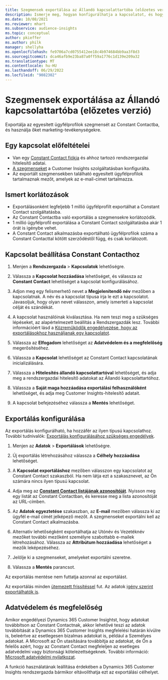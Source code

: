 ```yaml
---
title: Szegmensek exportálása az Állandó kapcsolattartóba (előzetes verzió)
description: Ismerje meg, hogyan konfigurálhatja a kapcsolatot, és hogyan exportálhatja az Constant Contactba.
ms.date: 10/08/2021
ms.reviewer: mhart
ms.subservice: audience-insights
ms.topic: conceptual
author: pkieffer
ms.author: philk
manager: shellyha
ms.openlocfilehash: fe9706a7cd0755412ee18c4b974684bb9aa3f8d3
ms.sourcegitcommit: dca46afb9e23ba87a0ff59a1776c1d139e209a32
ms.translationtype: MT
ms.contentlocale: hu-HU
ms.lasthandoff: 06/29/2022
ms.locfileid: "9082302"
---
```

# <a name="export-segments-to-constant-contact-preview"></a>Szegmensek exportálása az Állandó kapcsolattartóba (előzetes verzió)

Exportálja az egyesített ügyfélprofilok szegmensét az Constant Contactba, és használja őket marketing-tevékenységekre. 

## <a name="prerequisites-for-a-connection"></a>Egy kapcsolat előfeltételei

-   Van egy [Constant Contact fiókja](https://www.constantcontact.com/account-home) és ahhoz tartozó rendszergazdai hitelesítő adatai.
-   [A szegmenseket](segments.md) a Customer Insights szolgáltatásban konfigurálta.
-   Az exportált szegmensekben található egyesített ügyfélprofilok tartalmaznak mezőt, amelyek az e-mail-címet tartalmazza.

## <a name="known-limitations"></a>Ismert korlátozások

- Exportálásonként legfeljebb 1 millió ügyfélprofilt exportálhat a Constant Contact szolgáltatásba.
- Az Constant Contactba való exportálás a szegmensekre korlátozódik.
- 1 millió ügyfélprofil exportálása a Constant Contact szolgáltatásba akár 1 órát is igénybe vehet. 
- A Constant Contact alkalmazásba exportálható ügyfélprofilok száma a Constant Contacttal kötött szerződéstől függ, és csak korlátozott.

## <a name="set-up-connection-to-constant-contact"></a>Kapcsolat beállítása Constant Contacthoz

1. Menjen a **Rendszergazda** > **Kapcsolatok** lehetőségre.

1. Válassza a **Kapcsolat hozzáadása** lehetőséget, és válassza az **Constant Contact** lehetőséget a kapcsolat konfigurálásához.

1. Adjon meg egy felismerhető nevet a **Megjelenítendő név** mezőben a kapcsolatnak. A név és a kapcsolat típusa írja le ezt a kapcsolatot. Javasoljuk, hogy olyan nevet válasszon, amely ismerteti a kapcsolat célját és szándékát.

1. A kapcsolat használóinak kiválasztása. Ha nem teszi meg a szükséges lépéseket, az alapértelmezett beállítás a Rendszergazdák lesz. További információért lásd a [Közreműködők engedélyezése, hogy az exportálásokhoz használjanak egy kapcsolatot](connections.md#allow-contributors-to-use-a-connection-for-exports).

1. Válassza az **Elfogadom** lehetőséget az **Adatvédelem és a megfelelőség** megerősítéséhez.

1. Válassza a **Kapcsolat** lehetőséget az Constant Contact kapcsolatának inicializálására.

1. Válassza a **Hitelesítés állandó kapcsolattartóval** lehetőséget, és adja meg a rendszergazdai hitelesítő adatokat az Állandó kapcsolattartóhoz. 

1. Válassza a **Saját maga hozzáadása exportálási felhasználóként** lehetőséget, és adja meg Customer Insights-hitelesítő adatait.

1. A kapcsolat befejezéséhez válassza a **Mentés** lehetőséget.

## <a name="configure-an-export"></a>Exportálás konfigurálása

Az exportálás konfigurálható, ha hozzáfér az ilyen típusú kapcsolathoz. További tudnivalók: [Exportálás konfigurálásához szükséges engedélyek](export-destinations.md#set-up-a-new-export).

1. Menjen az **Adatok** > **Exportálások** lehetőségre.

1. Új exportálás létrehozásához válassza a **Célhely hozzáadása** lehetőséget.

1. A **Kapcsolat exportáláshoz** mezőben válasszon egy kapcsolatot az Constant Contact szakaszból. Ha nem látja ezt a szakasznevet, az Ön számára nincs ilyen típusú kapcsolat.

1. Adja meg az [**Constant Contact listájának azonosítóját**](https://app.constantcontact.com/pages/contacts/ui#lists). Nyisson meg egy listát az Constant Contactban, és keresse meg a lista azonosítóját az URL-címben.

1. Az **Adatok egyeztetése** szakaszban, az **E-mail** mezőben válassza ki az ügyfél e-mail címét jelképező mezőt. A szegmenseket exportálni kell az Constant Contact alkalmazásba.

1. Alternatív lehetőségként exportálhatja az Utónév és Vezetéknév mezőket további mezőként személyre szabottabb e-mailek létrehozásához. Válassza az **Attribútum hozzáadása** lehetőséget a mezők leképezéséhez.

1. Jelölje ki a szegmenseket, amelyeket exportálni szeretne.

1. Válassza a **Mentés** parancsot.

Az exportálás mentése nem futtatja azonnal az exportálást.

Az exportálás minden [ütemezett frissítéssel](system.md#schedule-tab) fut. Az adatok [igény szerint exportálhatók is](export-destinations.md#run-exports-on-demand). 


## <a name="data-privacy-and-compliance"></a>Adatvédelem és megfelelőség

Amikor engedélyezi Dynamics 365 Customer Insightst, hogy adatokat továbbítson az Constant Contactnak, akkor lehetővé teszi az adatok továbbítását a Dynamics 365 Customer Insights megfelelési határán kívülre is, beleértve az esetlegesen bizalmas adatokat is, például a Személyes adatokat. A Microsoft az Ön utasítására továbbítja az adatokat, de Ön a felelős azért, hogy az Constant Contact megfeleljen az esetleges adatvédelmi vagy biztonsági kötelezettségeknek. További információ: [Microsoft adatvédelmi nyilatkozat](https://go.microsoft.com/fwlink/?linkid=396732).

A funkció használatának leállítása érdekében a Dynamics 365 Customer Insights rendszergazda bármikor eltávolíthatja ezt az exportálási célhelyet.
